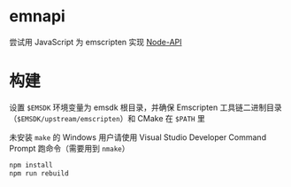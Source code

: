 # emnapi

尝试用 JavaScript 为 emscripten 实现 [Node-API](https://nodejs.org/dist/latest-v14.x/docs/api/n-api.html)

# 构建

设置 `$EMSDK` 环境变量为 emsdk 根目录，并确保 Emscripten 工具链二进制目录（`$EMSDK/upstream/emscripten`）和 CMake 在 `$PATH` 里

未安装 `make` 的 Windows 用户请使用 Visual Studio Developer Command Prompt 跑命令（需要用到 `nmake`）

```bash
npm install
npm run rebuild
```
